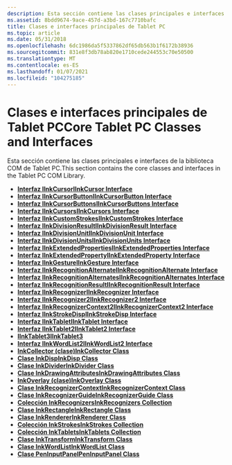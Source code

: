 ```yaml
---
description: Esta sección contiene las clases principales e interfaces de la biblioteca COM de Tablet PC.
ms.assetid: 8bdd9674-9ace-457d-a3bd-167c7710bafc
title: Clases e interfaces principales de Tablet PC
ms.topic: article
ms.date: 05/31/2018
ms.openlocfilehash: 6dc1986da5f5337862df65db563b1f6172b38936
ms.sourcegitcommit: 831e8f3db78ab820e1710cede244553c70e50500
ms.translationtype: MT
ms.contentlocale: es-ES
ms.lasthandoff: 01/07/2021
ms.locfileid: "104275185"
---
```

# <a name="core-tablet-pc-classes-and-interfaces"></a><span data-ttu-id="46ca6-103">Clases e interfaces principales de Tablet PC</span><span class="sxs-lookup"><span data-stu-id="46ca6-103">Core Tablet PC Classes and Interfaces</span></span>

<span data-ttu-id="46ca6-104">Esta sección contiene las clases principales e interfaces de la biblioteca COM de Tablet PC.</span><span class="sxs-lookup"><span data-stu-id="46ca6-104">This section contains the core classes and interfaces in the Tablet PC COM Library.</span></span>

-   [<span data-ttu-id="46ca6-105">**Interfaz IInkCursor**</span><span class="sxs-lookup"><span data-stu-id="46ca6-105">**IInkCursor Interface**</span></span>](/windows/desktop/api/msinkaut/nn-msinkaut-iinkcursor)
-   [<span data-ttu-id="46ca6-106">**Interfaz IInkCursorButton**</span><span class="sxs-lookup"><span data-stu-id="46ca6-106">**IInkCursorButton Interface**</span></span>](/windows/desktop/api/msinkaut/nn-msinkaut-iinkcursorbutton)
-   [<span data-ttu-id="46ca6-107">**Interfaz IInkCursorButtons**</span><span class="sxs-lookup"><span data-stu-id="46ca6-107">**IInkCursorButtons Interface**</span></span>](/windows/desktop/api/msinkaut/nn-msinkaut-iinkcursorbuttons)
-   [<span data-ttu-id="46ca6-108">**Interfaz IInkCursors**</span><span class="sxs-lookup"><span data-stu-id="46ca6-108">**IInkCursors Interface**</span></span>](/windows/desktop/api/msinkaut/nn-msinkaut-iinkcursors)
-   [<span data-ttu-id="46ca6-109">**Interfaz IInkCustomStrokes**</span><span class="sxs-lookup"><span data-stu-id="46ca6-109">**IInkCustomStrokes Interface**</span></span>](/windows/desktop/api/msinkaut/nn-msinkaut-iinkcustomstrokes)
-   [<span data-ttu-id="46ca6-110">**Interfaz IInkDivisionResult**</span><span class="sxs-lookup"><span data-stu-id="46ca6-110">**IInkDivisionResult Interface**</span></span>](/windows/desktop/api/msinkaut15/nn-msinkaut15-iinkdivisionresult)
-   [<span data-ttu-id="46ca6-111">**Interfaz IInkDivisionUnit**</span><span class="sxs-lookup"><span data-stu-id="46ca6-111">**IInkDivisionUnit Interface**</span></span>](/windows/desktop/api/msinkaut15/nn-msinkaut15-iinkdivisionunit)
-   [<span data-ttu-id="46ca6-112">**Interfaz IInkDivisionUnits**</span><span class="sxs-lookup"><span data-stu-id="46ca6-112">**IInkDivisionUnits Interface**</span></span>](/windows/desktop/api/msinkaut15/nn-msinkaut15-iinkdivisionunits)
-   [<span data-ttu-id="46ca6-113">**Interfaz IInkExtendedProperties**</span><span class="sxs-lookup"><span data-stu-id="46ca6-113">**IInkExtendedProperties Interface**</span></span>](/windows/desktop/api/msinkaut/nn-msinkaut-iinkextendedproperties)
-   [<span data-ttu-id="46ca6-114">**Interfaz IInkExtendedProperty**</span><span class="sxs-lookup"><span data-stu-id="46ca6-114">**IInkExtendedProperty Interface**</span></span>](/windows/desktop/api/msinkaut/nn-msinkaut-iinkextendedproperty)
-   [<span data-ttu-id="46ca6-115">**Interfaz IInkGesture**</span><span class="sxs-lookup"><span data-stu-id="46ca6-115">**IInkGesture Interface**</span></span>](/windows/desktop/api/msinkaut/nn-msinkaut-iinkgesture)
-   [<span data-ttu-id="46ca6-116">**Interfaz IInkRecognitionAlternate**</span><span class="sxs-lookup"><span data-stu-id="46ca6-116">**IInkRecognitionAlternate Interface**</span></span>](/windows/desktop/api/msinkaut/nn-msinkaut-iinkrecognitionalternate)
-   [<span data-ttu-id="46ca6-117">**Interfaz IInkRecognitionAlternates**</span><span class="sxs-lookup"><span data-stu-id="46ca6-117">**IInkRecognitionAlternates Interface**</span></span>](/windows/desktop/api/msinkaut/nn-msinkaut-iinkrecognitionalternates)
-   [<span data-ttu-id="46ca6-118">**Interfaz IInkRecognitionResult**</span><span class="sxs-lookup"><span data-stu-id="46ca6-118">**IInkRecognitionResult Interface**</span></span>](/windows/desktop/api/msinkaut/nn-msinkaut-iinkrecognitionresult)
-   [<span data-ttu-id="46ca6-119">**Interfaz IInkRecognizer**</span><span class="sxs-lookup"><span data-stu-id="46ca6-119">**IInkRecognizer Interface**</span></span>](/windows/desktop/api/msinkaut/nn-msinkaut-iinkrecognizer)
-   [<span data-ttu-id="46ca6-120">**Interfaz IInkRecognizer2**</span><span class="sxs-lookup"><span data-stu-id="46ca6-120">**IInkRecognizer2 Interface**</span></span>](/windows/desktop/api/msinkaut/nn-msinkaut-iinkrecognizer2)
-   [<span data-ttu-id="46ca6-121">**Interfaz IInkRecognizerContext2**</span><span class="sxs-lookup"><span data-stu-id="46ca6-121">**IInkRecognizerContext2 Interface**</span></span>](/windows/desktop/api/msinkaut/nn-msinkaut-iinkrecognizercontext2)
-   [<span data-ttu-id="46ca6-122">**Interfaz IInkStrokeDisp**</span><span class="sxs-lookup"><span data-stu-id="46ca6-122">**IInkStrokeDisp Interface**</span></span>](/windows/desktop/api/msinkaut/nn-msinkaut-iinkstrokedisp)
-   [<span data-ttu-id="46ca6-123">**Interfaz IInkTablet**</span><span class="sxs-lookup"><span data-stu-id="46ca6-123">**IInkTablet Interface**</span></span>](/windows/desktop/api/msinkaut/nn-msinkaut-iinktablet)
-   [<span data-ttu-id="46ca6-124">**Interfaz IInkTablet2**</span><span class="sxs-lookup"><span data-stu-id="46ca6-124">**IInkTablet2 Interface**</span></span>](/windows/desktop/api/msinkaut/nn-msinkaut-iinktablet2)
-   [<span data-ttu-id="46ca6-125">**IInkTablet3**</span><span class="sxs-lookup"><span data-stu-id="46ca6-125">**IInkTablet3**</span></span>](/windows/win32/api/msinkaut/nn-msinkaut-iinktablet3)
-   [<span data-ttu-id="46ca6-126">**Interfaz IInkWordList2**</span><span class="sxs-lookup"><span data-stu-id="46ca6-126">**IInkWordList2 Interface**</span></span>](/windows/desktop/api/msinkaut/nn-msinkaut-iinkwordlist2)
-   [<span data-ttu-id="46ca6-127">**InkCollector (clase)**</span><span class="sxs-lookup"><span data-stu-id="46ca6-127">**InkCollector Class**</span></span>](inkcollector-class.md)
-   [<span data-ttu-id="46ca6-128">**Clase InkDisp**</span><span class="sxs-lookup"><span data-stu-id="46ca6-128">**InkDisp Class**</span></span>](inkdisp-class.md)
-   [<span data-ttu-id="46ca6-129">**Clase InkDivider**</span><span class="sxs-lookup"><span data-stu-id="46ca6-129">**InkDivider Class**</span></span>](inkdivider-class.md)
-   [<span data-ttu-id="46ca6-130">**Clase InkDrawingAttributes**</span><span class="sxs-lookup"><span data-stu-id="46ca6-130">**InkDrawingAttributes Class**</span></span>](inkdrawingattributes-class.md)
-   [<span data-ttu-id="46ca6-131">**InkOverlay (clase)**</span><span class="sxs-lookup"><span data-stu-id="46ca6-131">**InkOverlay Class**</span></span>](inkoverlay-class.md)
-   [<span data-ttu-id="46ca6-132">**Clase InkRecognizerContext**</span><span class="sxs-lookup"><span data-stu-id="46ca6-132">**InkRecognizerContext Class**</span></span>](inkrecognizercontext-class.md)
-   [<span data-ttu-id="46ca6-133">**Clase InkRecognizerGuide**</span><span class="sxs-lookup"><span data-stu-id="46ca6-133">**InkRecognizerGuide Class**</span></span>](inkrecognizerguide-class.md)
-   <span data-ttu-id="46ca6-134">[**Colección InkRecognizers**](/previous-versions/windows/desktop/legacy/ms702438(v=vs.85))</span><span class="sxs-lookup"><span data-stu-id="46ca6-134">[**InkRecognizers Collection**](/previous-versions/windows/desktop/legacy/ms702438(v=vs.85))</span></span>
-   [<span data-ttu-id="46ca6-135">**Clase InkRectangle**</span><span class="sxs-lookup"><span data-stu-id="46ca6-135">**InkRectangle Class**</span></span>](inkrectangle-class.md)
-   [<span data-ttu-id="46ca6-136">**Clase InkRenderer**</span><span class="sxs-lookup"><span data-stu-id="46ca6-136">**InkRenderer Class**</span></span>](inkrenderer-class.md)
-   <span data-ttu-id="46ca6-137">[**Colección InkStrokes**](/previous-versions/windows/desktop/legacy/ms703293(v=vs.85))</span><span class="sxs-lookup"><span data-stu-id="46ca6-137">[**InkStrokes Collection**](/previous-versions/windows/desktop/legacy/ms703293(v=vs.85))</span></span>
-   <span data-ttu-id="46ca6-138">[**Colección InkTablets**](/previous-versions/windows/desktop/legacy/ms704832(v=vs.85))</span><span class="sxs-lookup"><span data-stu-id="46ca6-138">[**InkTablets Collection**](/previous-versions/windows/desktop/legacy/ms704832(v=vs.85))</span></span>
-   [<span data-ttu-id="46ca6-139">**Clase InkTransform**</span><span class="sxs-lookup"><span data-stu-id="46ca6-139">**InkTransform Class**</span></span>](inktransform-class.md)
-   [<span data-ttu-id="46ca6-140">**Clase InkWordList**</span><span class="sxs-lookup"><span data-stu-id="46ca6-140">**InkWordList Class**</span></span>](inkwordlist-class.md)
-   [<span data-ttu-id="46ca6-141">**Clase PenInputPanel**</span><span class="sxs-lookup"><span data-stu-id="46ca6-141">**PenInputPanel Class**</span></span>](peninputpanel-class.md)

 

 
